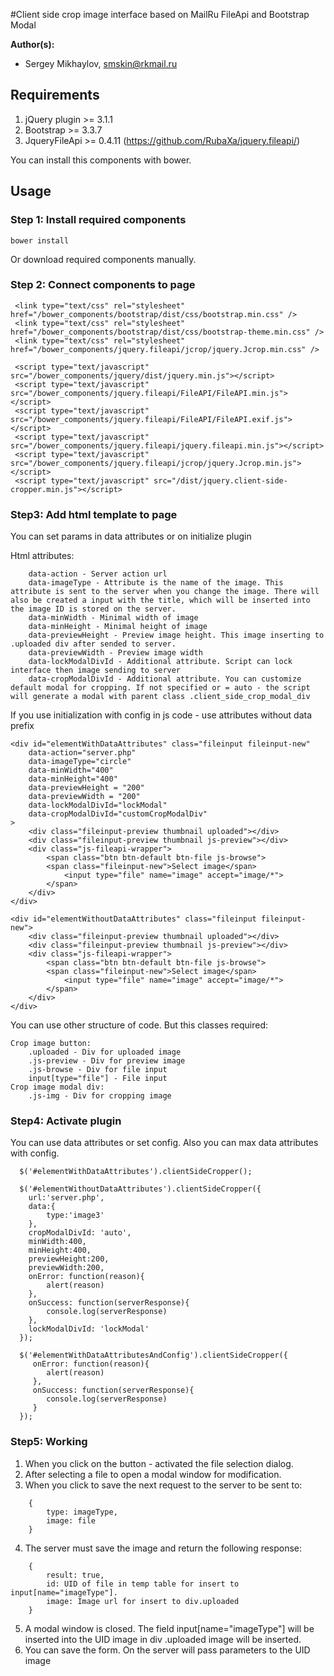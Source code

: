 #Client side crop image interface based on MailRu FileApi and Bootstrap Modal

**Author(s):**
* Sergey Mikhaylov, smskin@rkmail.ru

## Requirements
1. jQuery plugin >= 3.1.1
2. Bootstrap >= 3.3.7
3. JqueryFileApi >= 0.4.11 (https://github.com/RubaXa/jquery.fileapi/)

You can install this components with bower.

## Usage

### Step 1: Install required components
```
bower install
```
Or download required components manually.

### Step 2: Connect components to page
```
 <link type="text/css" rel="stylesheet" href="/bower_components/bootstrap/dist/css/bootstrap.min.css" />
 <link type="text/css" rel="stylesheet" href="/bower_components/bootstrap/dist/css/bootstrap-theme.min.css" />
 <link type="text/css" rel="stylesheet" href="/bower_components/jquery.fileapi/jcrop/jquery.Jcrop.min.css" />

 <script type="text/javascript" src="/bower_components/jquery/dist/jquery.min.js"></script>
 <script type="text/javascript" src="/bower_components/jquery.fileapi/FileAPI/FileAPI.min.js"></script>
 <script type="text/javascript" src="/bower_components/jquery.fileapi/FileAPI/FileAPI.exif.js"></script>
 <script type="text/javascript" src="/bower_components/jquery.fileapi/jquery.fileapi.min.js"></script>
 <script type="text/javascript" src="/bower_components/jquery.fileapi/jcrop/jquery.Jcrop.min.js"></script>
 <script type="text/javascript" src="/dist/jquery.client-side-cropper.min.js"></script>
```

### Step3: Add html template to page
You can set params in data attributes or on initialize plugin

Html attributes:
```
    data-action - Server action url
    data-imageType - Attribute is the name of the image. This attribute is sent to the server when you change the image. There will also be created a input with the title, which will be inserted into the image ID is stored on the server.
    data-minWidth - Minimal width of image
    data-minHeight - Minimal height of image
    data-previewHeight - Preview image height. This image inserting to .uploaded div after sended to server.
    data-previewWidth - Preview image width
    data-lockModalDivId - Additional attribute. Script can lock interface then image sending to server
    data-cropModalDivId - Additional attribute. You can customize default modal for cropping. If not specified or = auto - the script will generate a modal with parent class .client_side_crop_modal_div
```
If you use initialization with config in js code - use attributes without data prefix
```
<div id="elementWithDataAttributes" class="fileinput fileinput-new"
    data-action="server.php"
    data-imageType="circle"
    data-minWidth="400"
    data-minHeight="400"
    data-previewHeight = "200"
    data-previewWidth = "200"
    data-lockModalDivId="lockModal"
    data-cropModalDivId="customCropModalDiv"
>
    <div class="fileinput-preview thumbnail uploaded"></div>
    <div class="fileinput-preview thumbnail js-preview"></div>
    <div class="js-fileapi-wrapper">
        <span class="btn btn-default btn-file js-browse">
        <span class="fileinput-new">Select image</span>
            <input type="file" name="image" accept="image/*">
        </span>
    </div>
</div>
```
```
<div id="elementWithoutDataAttributes" class="fileinput fileinput-new">
    <div class="fileinput-preview thumbnail uploaded"></div>
    <div class="fileinput-preview thumbnail js-preview"></div>
    <div class="js-fileapi-wrapper">
        <span class="btn btn-default btn-file js-browse">
        <span class="fileinput-new">Select image</span>
            <input type="file" name="image" accept="image/*">
        </span>
    </div>
</div>
```
You can use other structure of code. But this classes required:
```
Crop image button:
    .uploaded - Div for uploaded image
    .js-preview - Div for preview image
    .js-browse - Div for file input
    input[type="file"] - File input
Crop image modal div:
    .js-img - Div for cropping image
```
### Step4: Activate plugin
You can use data attributes or set config. Also you can max data attributes with config.
```
  $('#elementWithDataAttributes').clientSideCropper();

  $('#elementWithoutDataAttributes').clientSideCropper({
    url:'server.php',
    data:{
        type:'image3'
    },
    cropModalDivId: 'auto',
    minWidth:400,
    minHeight:400,
    previewHeight:200,
    previewWidth:200,
    onError: function(reason){
        alert(reason)
    },
    onSuccess: function(serverResponse){
        console.log(serverResponse)
    },
    lockModalDivId: 'lockModal'
  });

  $('#elementWithDataAttributesAndConfig').clientSideCropper({
     onError: function(reason){
        alert(reason)
     },
     onSuccess: function(serverResponse){
        console.log(serverResponse)
     }
  });
```
### Step5: Working
1. When you click on the button - activated the file selection dialog.
2. After selecting a file to open a modal window for modification.
3. When you click to save the next request to the server to be sent to:
```
    {
        type: imageType,
        image: file
    }
```
4. The server must save the image and return the following response:
```
    {
        result: true,
        id: UID of file in temp table for insert to input[name="imageType"].
        image: Image url for insert to div.uploaded
    }
```
5. A modal window is closed. The field input[name="imageType"] will be inserted into the UID image in div .uploaded image will be inserted.
6. You can save the form. On the server will pass parameters to the UID image
